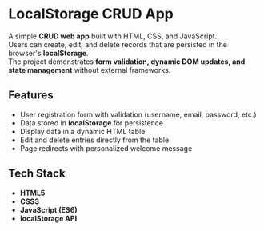 # LocalStorage CRUD App

A simple **CRUD web app** built with HTML, CSS, and JavaScript.  
Users can create, edit, and delete records that are persisted in the browser's **localStorage**.  
The project demonstrates **form validation, dynamic DOM updates, and state management** without external frameworks.

## Features
- User registration form with validation (username, email, password, etc.)
- Data stored in **localStorage** for persistence
- Display data in a dynamic HTML table
- Edit and delete entries directly from the table
- Page redirects with personalized welcome message

## Tech Stack
- **HTML5**  
- **CSS3**  
- **JavaScript (ES6)**  
- **localStorage API**

  
  
